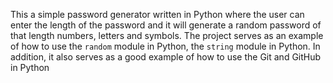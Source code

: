 This a simple password generator written in Python where the user can enter the length of the password and it will generate a random password of that length numbers, letters and symbols.
The project serves as an example of how to use the `random` module in Python, the `string` module in Python.
In addition, it also serves as a good example of how to use the Git and GitHub in Python